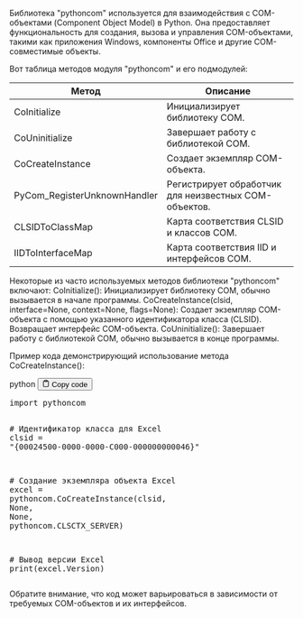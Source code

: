 <p>Библиотека "pythoncom" используется для взаимодействия с COM-объектами (Component Object Model) в Python.
Она предоставляет функциональность для создания, вызова и управления COM-объектами,
такими как приложения Windows, компоненты Office и другие COM-совместимые объекты.</p>
<p>Вот таблица методов модуля "pythoncom" и его подмодулей:</p>
<table>
<thead>
<tr>
<th>Метод</th>
<th>Описание</th>
</tr>
</thead>
<tbody>
<tr>
<td>CoInitialize</td>
<td>Инициализирует библиотеку COM.</td>
</tr>
<tr>
<td>CoUninitialize</td>
<td>Завершает работу с библиотекой COM.</td>
</tr>
<tr>
<td>CoCreateInstance</td>
<td>Создает экземпляр COM-объекта.</td>
</tr>
<tr>
<td>PyCom_RegisterUnknownHandler</td>
<td>Регистрирует обработчик для неизвестных COM-объектов.</td>
</tr>
<tr>
<td>CLSIDToClassMap</td>
<td>Карта соответствия CLSID и классов COM.</td>
</tr>
<tr>
<td>IIDToInterfaceMap</td>
<td>Карта соответствия IID и интерфейсов COM.</td>
</tr>
</tbody>
</table>
<p>Некоторые из часто используемых методов библиотеки "pythoncom" включают:
CoInitialize(): Инициализирует библиотеку COM, обычно вызывается в начале программы.
CoCreateInstance(clsid, interface=None, context=None, flags=None):
Создает экземпляр COM-объекта с помощью указанного идентификатора класса (CLSID).
Возвращает интерфейс COM-объекта.
CoUninitialize(): Завершает работу с библиотекой COM, обычно вызывается в конце программы.</p>
<p>Пример кода демонстрирующий использование метода CoCreateInstance():</p>
<div class="code-element">
<div class="lang-line">
  <text>python</text>
  <button class="copy-button"
          id="code373bcf1d8f82e85cb7ef41ffac58e2beb"
          onclick="copyCode(code373bcf1d8f82e85cb7ef41ffac58e2be, code373bcf1d8f82e85cb7ef41ffac58e2beb)">
    <svg stroke="currentColor"
         fill="none"
         stroke-width="2"
         viewBox="0 0 24 24"
         stroke-linecap="round"
         stroke-linejoin="round"
         class="h-4 w-4"
         height="1em"
         width="1em"
         xmlns="http://www.w3.org/2000/svg">
      <path d="M16 4h2a2 2 0 0 1 2 2v14a2 2 0 0 1-2 2H6a2 2 0 0 1-2-2V6a2 2 0 0 1 2-2h2"></path>
      <rect x="8" y="2" width="8" height="4" rx="1" ry="1"></rect>
    </svg>
    <text>Copy code</text>
  </button>

</div>
<div class="code" id="code373bcf1d8f82e85cb7ef41ffac58e2be"><div class="highlight"><pre><span></span><span class="kn">import</span> <span class="nn">pythoncom</span>

<span class="c1"># Идентификатор класса для Excel</span>
<span class="n">clsid</span> <span class="o">=</span> <span class="s2">&quot;{00024500-0000-0000-C000-000000000046}&quot;</span>

<span class="c1"># Создание экземпляра объекта Excel </span>
<span class="n">excel</span> <span class="o">=</span> <span class="n">pythoncom</span><span class="o">.</span><span class="n">CoCreateInstance</span><span class="p">(</span><span class="n">clsid</span><span class="p">,</span> <span class="kc">None</span><span class="p">,</span> <span class="kc">None</span><span class="p">,</span> <span class="n">pythoncom</span><span class="o">.</span><span class="n">CLSCTX_SERVER</span><span class="p">)</span>

<span class="c1"># Вывод версии Excel</span>
<span class="nb">print</span><span class="p">(</span><span class="n">excel</span><span class="o">.</span><span class="n">Version</span><span class="p">)</span>
</pre></div></div>
</div>

<p>Обратите внимание, что код может варьироваться в зависимости от требуемых COM-объектов и их интерфейсов.</p>